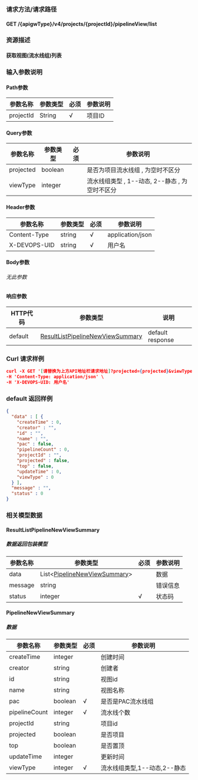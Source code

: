 ### 请求方法/请求路径
#### GET /{apigwType}/v4/projects/{projectId}/pipelineView/list
### 资源描述
#### 获取视图(流水线组)列表
### 输入参数说明
#### Path参数

| 参数名称      | 参数类型   | 必须  | 参数说明 |
| --------- | ------ | --- | ---- |
| projectId | String | √   | 项目ID |

#### Query参数

| 参数名称      | 参数类型    | 必须  | 参数说明                           |
| --------- | ------- | --- | ------------------------------ |
| projected | boolean |     | 是否为项目流水线组 , 为空时不区分             |
| viewType  | integer |     | 流水线组类型 , 1--动态, 2--静态 , 为空时不区分 |

#### Header参数

| 参数名称         | 参数类型   | 必须  | 参数说明             |
| ------------ | ------ | --- | ---------------- |
| Content-Type | string | √   | application/json |
| X-DEVOPS-UID | string | √   | 用户名              |

#### Body参数
###### 无此参数
#### 响应参数

| HTTP代码  | 参数类型                                                                  | 说明               |
| ------- | --------------------------------------------------------------------- | ---------------- |
| default | [ResultListPipelineNewViewSummary](#ResultListPipelineNewViewSummary) | default response |

### Curl 请求样例

```Json
curl -X GET '[请替换为上方API地址栏请求地址]?projected={projected}&viewType={viewType}' \
-H 'Content-Type: application/json' \
-H 'X-DEVOPS-UID: 用户名' 
```

### default 返回样例

```Json
{
  "data" : [ {
    "createTime" : 0,
    "creator" : "",
    "id" : "",
    "name" : "",
    "pac" : false,
    "pipelineCount" : 0,
    "projectId" : "",
    "projected" : false,
    "top" : false,
    "updateTime" : 0,
    "viewType" : 0
  } ],
  "message" : "",
  "status" : 0
}
```

### 相关模型数据
#### ResultListPipelineNewViewSummary
##### 数据返回包装模型

| 参数名称    | 参数类型                                                    | 必须  | 参数说明 |
| ------- | ------------------------------------------------------- | --- | ---- |
| data    | List<[PipelineNewViewSummary](#PipelineNewViewSummary)> |     | 数据   |
| message | string                                                  |     | 错误信息 |
| status  | integer                                                 | √   | 状态码  |

#### PipelineNewViewSummary
##### 数据

| 参数名称          | 参数类型    | 必须  | 参数说明               |
| ------------- | ------- | --- | ------------------ |
| createTime    | integer |     | 创建时间               |
| creator       | string  |     | 创建者                |
| id            | string  |     | 视图id               |
| name          | string  |     | 视图名称               |
| pac           | boolean | √   | 是否是PAC流水线组         |
| pipelineCount | integer | √   | 流水线个数              |
| projectId     | string  |     | 项目id               |
| projected     | boolean |     | 是否项目               |
| top           | boolean |     | 是否置顶               |
| updateTime    | integer |     | 更新时间               |
| viewType      | integer | √   | 流水线组类型,1--动态,2--静态 |

 
